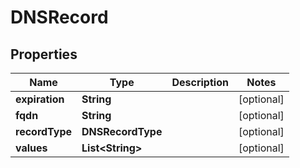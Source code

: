 

# DNSRecord


## Properties

| Name | Type | Description | Notes |
|------------ | ------------- | ------------- | -------------|
|**expiration** | **String** |  |  [optional] |
|**fqdn** | **String** |  |  [optional] |
|**recordType** | **DNSRecordType** |  |  [optional] |
|**values** | **List&lt;String&gt;** |  |  [optional] |



